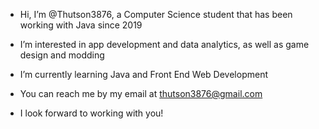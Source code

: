- Hi, I’m @Thutson3876, a Computer Science student that has been working with Java since 2019
- I’m interested in app development and data analytics, as well as game design and modding
- I’m currently learning Java and Front End Web Development
- You can reach me by my email at thutson3876@gmail.com

- I look forward to working with you!
